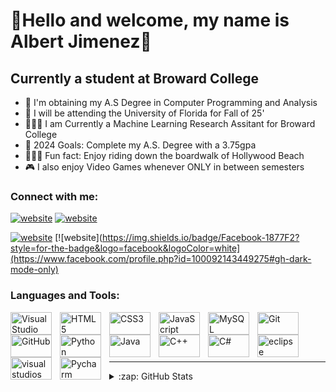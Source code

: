 # 🔰Hello and welcome, my name is Albert Jimenez🔰  


## Currently a student at Broward College 

- 📜 I'm obtaining my A.S Degree in Computer Programming and Analysis
- 🐊 I will be attending the University of Florida for Fall of 25' 
- 👨🏻‍💻 I am Currently a Machine Learning Research Assitant for Broward College
- 🥅 2024 Goals: Complete my A.S. Degree with a 3.75gpa
- 🚴🏻‍♂️ Fun fact: Enjoy riding down the boardwalk of Hollywood Beach
- 🎮 I also enjoy Video Games whenever ONLY in between semesters

### Connect with me:


[![website](https://img.shields.io/badge/LinkedIn-0077B5?style=for-the-badge&logo=linkedin&logoColor=white)](https://linkedin.com/in/albert-jimenez-1590041bb#gh-light-mode-only)
[![website](https://img.shields.io/badge/LinkedIn-0077B5?style=for-the-badge&logo=linkedin&logoColor=white)](https://linkedin.com/in/albert-jimenez-1590041bb#gh-dark-mode-only)
&nbsp;&nbsp;

[![website](https://img.shields.io/badge/Facebook-1877F2?style=for-the-badge&logo=facebook&logoColor=white)](https://www.facebook.com/profile.php?id=100092143449275#gh-light-mode-only)
[![website](https://img.shields.io/badge/Facebook-1877F2?style=for-the-badge&logo=facebook&logoColor=white](https://www.facebook.com/profile.php?id=100092143449275#gh-dark-mode-only)
&nbsp;&nbsp;




### Languages and Tools:

<img align="left" alt="Visual Studio Code" height="36px" width="66px" src="https://img.shields.io/badge/VSCode-0078D4?style=for-the-badge&logo=visual%20studio%20code&logoColor=white" style="padding-right:10px;" />    

<img align="left" alt="HTML5" height="36px" width="66px" src="https://img.shields.io/badge/HTML5-E34F26?style=for-the-badge&logo=html5&logoColor=white" style="padding-right:10px;" />    

<img align="left" alt="CSS3" height="36px" width="66px" src="https://img.shields.io/badge/CSS3-1572B6?style=for-the-badge&logo=css3&logoColor=white" style="padding-right:10px;" />  

<img align="left" alt="JavaScript" height="36px" width="66px" src="https://img.shields.io/badge/JavaScript-323330?style=for-the-badge&logo=javascript&logoColor=F7DF1E" style="padding-right:10px;" /> 

<img align="left" alt="MySQL" height="36px" width="66px" src="https://img.shields.io/badge/MySQL-005C84?style=for-the-badge&logo=mysql&logoColor=white" style="padding-right:10px;" />  

<img align="left" alt="Git" height="36px" width="66px" src="https://img.shields.io/badge/GIT-E44C30?style=for-the-badge&logo=git&logoColor=white" style="padding-right:10px;" />  

<img align="left" alt="GitHub" height="36px" width="66px" src="https://img.shields.io/badge/GitHub-100000?style=for-the-badge&logo=github&logoColor=white" style="padding-right:10px;" />  

<img align="left" alt="Python" height="36px" width="66px" src="https://img.shields.io/badge/Python-FFD43B?style=for-the-badge&logo=python&logoColor=blue" style="padding-right:10px;" />  

<img align="left" alt="Java" height="36px" width="66px" src="https://img.shields.io/badge/java-%23ED8B00.svg?style=for-the-badge&logo=openjdk&logoColor=white" style="padding-right:10px;" />  <br> 

<img align="left" alt="C++" height="36px" width="66px" src="https://img.shields.io/badge/C%2B%2B-00599C?style=for-the-badge&logo=c%2B%2B&logoColor=white" style="padding-right:10px;" />  

<img align="left" alt="C#" height="36px" width="66px" src="https://img.shields.io/badge/C%23-239120?style=for-the-badge&logo=c-sharp&logoColor=white" style="padding-right:10px;" />  

<img align="left" alt="eclipse" height="36px" width="66px" src="https://img.shields.io/badge/Eclipse-2C2255?style=for-the-badge&logo=eclipse&logoColor=white" style="padding-right:10px;" />  

<img align="left" alt="visual studios" height="36px" width="66px" src="https://img.shields.io/badge/Visual_Studio-5C2D91?style=for-the-badge&logo=visual%20studio&logoColor=white" style="padding-right:10px;" />  

<img align="left" alt="Pycharm" height="36px" width="66px" src="https://img.shields.io/badge/PyCharm-000000.svg?&style=for-the-badge&logo=PyCharm&logoColor=white" style="padding-right:10px;" />  



<br />
<br />

---


<details>
  <summary>:zap: GitHub Stats</summary>

  <img align="left" alt="codeSTACKr's GitHub Stats" src="https://github-readme-stats.vercel.app/api?username=codeSTACKr&show_icons=true&hide_border=false&title_color=ff652f&icon_color=FFE400&bg_color=09131B&text_color=ffffff&border_color=0c1a25" />

</details>


